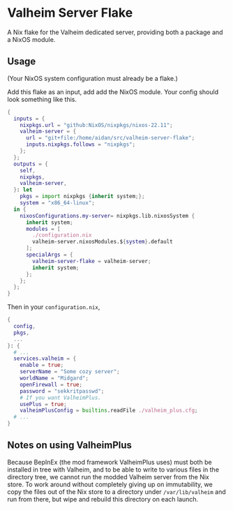 # Valheim Server Flake
A Nix flake for the Valheim dedicated server, providing both a package and a NixOS module.

## Usage
(Your NixOS system configuration must already be a flake.)

Add this flake as an input, add add the NixOS module.  Your config should look something like this.
```nix
{
  inputs = {
    nixpkgs.url = "github:NixOS/nixpkgs/nixos-22.11";
    valheim-server = {
      url = "git+file:/home/aidan/src/valheim-server-flake";
      inputs.nixpkgs.follows = "nixpkgs";
    };
  };
  outputs = {
    self,
    nixpkgs,
    valheim-server,
  }: let
    pkgs = import nixpkgs {inherit system;};
    system = "x86_64-linux";
  in {
    nixosConfigurations.my-server= nixpkgs.lib.nixosSystem {
      inherit system;
      modules = [
        ./configuration.nix
        valheim-server.nixosModules.${system}.default
      ];
      specialArgs = {
        valheim-server-flake = valheim-server;
        inherit system;
      };
    };
  };
}
```

Then in your `configuration.nix`,
```nix
{
  config,
  pkgs,
  ...  
}: {
  # ...
  services.valheim = {
    enable = true;
    serverName = "Some cozy server";
    worldName = "Midgard";
    openFirewall = true;
    password = "sekkritpasswd";
    # If you want ValheimPlus.
    usePlus = true;
    valheimPlusConfig = builtins.readFile ./valheim_plus.cfg;
  # ...
}
```

## Notes on using ValheimPlus
Because BepInEx (the mod framework ValheimPlus uses) must both be installed in tree with Valheim, and to be able to write to various files in the directory tree, we cannot run the modded Valheim server from the Nix store.  To work around without completely giving up on immutability, we copy the files out of the Nix store to a directory under `/var/lib/valheim` and run from there, but wipe and rebuild this directory on each launch.
